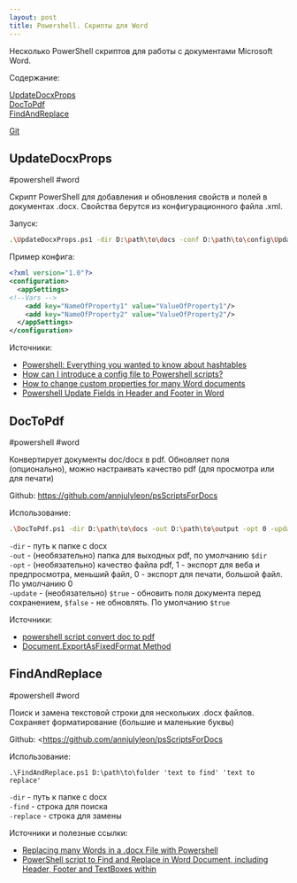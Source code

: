 ```yaml
---
layout: post
title: Powershell. Скрипты для Word
---
```


Несколько PowerShell скриптов для работы с документами Microsoft Word.

Содержание:

[UpdateDocxProps](#updatedocxprops)  
[DocToPdf](#doctopdf)  
[FindAndReplace](#fndandreplace)

[Git](https://github.com/annjulyleon/psScriptsForDocs) 

## UpdateDocxProps

#powershell #word

Скрипт PowerShell для добавления и обновления свойств и полей в документах .docx. Свойства берутся из конфигурационного файла .xml.

Запуск:

```bash
.\UpdateDocxProps.ps1 -dir D:\path\to\docs -conf D:\path\to\config\UpdateDocxPropsConfig.xml
```

Пример конфига:

```xml
<?xml version="1.0"?>
<configuration>
  <appSettings>
<!--Vars -->
    <add key="NameOfProperty1" value="ValueOfProperty1"/>
	<add key="NameOfProperty2" value="ValueOfProperty2"/>
  </appSettings>
</configuration>
```

Источники: 

- [Powershell: Everything you wanted to know about hashtables](https://powershellexplained.com/2016-11-06-powershell-hashtable-everything-you-wanted-to-know-about/)
- [How can I introduce a config file to Powershell scripts?](https://stackoverflow.com/a/13698982)
- [How to change custom properties for many Word documents](https://stackoverflow.com/a/35920682)
- [Powershell Update Fields in Header and Footer in Word](https://stackoverflow.com/questions/24887905/powershell-update-fields-in-header-and-footer-in-word)

## DocToPdf

#powershell #word

Конвертирует документы doc/docx в pdf. Обновляет поля (опционально), можно настраивать качество pdf (для просмотра или для печати)

Github: <https://github.com/annjulyleon/psScriptsForDocs>

Использование:
```bash
.\DocToPdf.ps1 -dir D:\path\to\docs -out D:\path\to\output -opt 0 -update $false
```
`-dir` - путь к папке с docx   
`-out` - (необязательно) папка для выходных pdf, по умолчанию `$dir`  
`-opt` - (необязательно) качество файла pdf, 1 - экспорт для веба и предпросмотра, меньший файл, 0 - экспорт для печати, большой файл. По умолчанию 0  
`-update` - (необязательно) `$true` - обновить поля документа перед сохранением, `$false` - не обновлять. По умолчанию `$true`  

Источники: 
- [powershell script convert doc to pdf](https://social.technet.microsoft.com/Forums/ie/en-US/445b2429-e33c-4ce0-9d64-dd31422571bf/powershell-script-convert-doc-to-pdf?forum=winserverpowershell)
- [Document.ExportAsFixedFormat Method](https://docs.microsoft.com/en-us/previous-versions/office/developer/office-2007/bb256835(v=office.12))

## FindAndReplace

#powershell #word

Поиск и замена текстовой строки для нескольких .docx файлов. Сохраняет форматирование (большие и маленькие буквы)

Github: <https://github.com/annjulyleon/psScriptsForDocs

Использование:

```bach
.\FindAndReplace.ps1 D:\path\to\folder 'text to find' 'text to replace'
```

`-dir` - путь к папке с docx  
`-find` - строка для поиска  
`-replace` - строка для замены  

Источники и полезные ссылки:

- [Replacing many Words in a .docx File with Powershell](https://stackoverflow.com/questions/40101846/replacing-many-words-in-a-docx-file-with-powershell)
- [PowerShell script to Find and Replace in Word Document, including Header, Footer and TextBoxes within](https://codereview.stackexchange.com/questions/174455/powershell-script-to-find-and-replace-in-word-document-including-header-footer)

